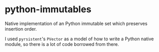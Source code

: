 # python-immutables

Native implementation of an Python immutable set which preserves insertion order.

I used `pyrsistent`'s `PVector` as a model of how to write a Python native module, so there is a lot of code borrowed from there.